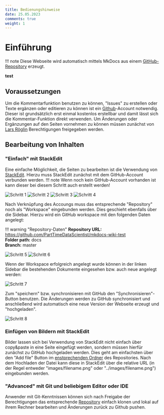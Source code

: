 ```yaml
---
title: Bedienungshinweise
date: 25.05.2023
comments: true
weight: 1
---
```

# Einführung

!!! note
    Diese Webseite wird automatisch mittels MkDocs aus einem [GitHub-Repository](https://github.com/PartTimeDataScientist/mkdocs-wiki-test) erzeugt.

**test**

## Voraussetzungen
Um die Kommentarfunktion benutzen zu können, "Issues" zu erstellen oder Texte ergänzen oder editieren zu können ist ein [Github](https://github.com)-Account notwendig. Dieser ist grundsätzlich erst einmal kostenlos erstellbar und damit lässt sich die Kommentar-Funktion direkt verwenden. Um Änderungen oder Ergänzungen auf den Seiten vornehmen zu können müssen zunächst von [Lars Röglin](mailto:lars.roeglin@strassen.nrw.de) Berechtigungen freigegeben werden.

## Bearbeitung von Inhalten

### "Einfach" mit StackEdit
Eine einfache Möglichkeit, die Seiten zu bearbeiten ist die Verwendung von [StackEdit](https://stackedit.io/app#). Hierzu muss StackEdit zunächst mit dem GitHub-Account verbunden werden.
!!! note 
    Wenn noch kein GitHub-Account vorhanden ist kann dieser bei diesem Schritt auch erstellt werden!

![Schritt 1](../images/stackedit-01-side-bar.png)
![Schritt 2](../images/stackedit-02-accounts.png)
![Schritt 3](../images/stackedit-03-github-account.png)
![Schritt 4](../images/stackedit-04-gh-password.png)

Nach Verknüpfung des Accoungs muss das entsprechende "Repository" noch als "Workspace" eingebunden werden. Dies geschieht ebenfalls über die Sidebar. Hierzu wird ein GitHub workspace mit den folgenden Daten angelegt:

!!! warning "Repository-Daten"
    **Repository URL:** https://github.com/PartTimeDataScientist/mkdocs-wiki-test   
    **Folder path:** docs  
    **Branch:** master 

![Schritt 5](../images/stackedit-05-workspace01.png)
![Schritt 6](../images/stackedit-06-workspace02.png)

Wenn der Workspace erfolgreich angelegt wurde können in der linken Sidebar die bestehenden Dokumente eingesehen bzw. auch neue angelegt werden: 

![Schritt 7](../images/stackedit-07-left-sidebar.png)

Zum "speichern" bzw. synchronisieren mit GitHub den "Synchronisieren"-Button benutzen. Die Änderungen werden zu GitHub synchronisiert und anschließend wird automatisch eine neue Version der Webseite erzeugt und "hochgeladen".

![Schritt 8](../images/stackedit-08-synchronize.png)

### Einfügen von Bildern mit StackEdit
Bilder lassen sich bei Verwendung von StackEdit nicht einfach über copy&paste in eine Seite eingefügt werden, sondern müssen hierfür zunächst zu GitHub hochgeladen werden. Dies geht am einfachsten über den "Add file" Button im [enstprechenden Ordner](https://github.com/PartTimeDataScientist/mkdocs-wiki-test/tree/master/docs/images) des Repositories. Nach dem Hochladen der Datei kann diese in StackEdit über die relative URL (in der Regel entweder "images/filename.png" oder "../images/filename.png") eingebunden werden.

### "Advanced" mit Git und beliebigem Editor oder IDE
Anwender mit Git-Kenntnissen können sich nach Freigabe der Berechtigungen das entsprechende [Repository](git@github.com:PartTimeDataScientist/mkdocs-wiki-test.git) einfach klonen und lokal auf ihrem Rechner bearbeiten und Änderungen zurück zu Github pushen.

<!--stackedit_data:
eyJoaXN0b3J5IjpbNzA2NzEwODgzXX0=
-->